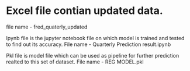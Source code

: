 # Excel file contian updated data.
file name - fred_quaterly_updated

Ipynb file is the jupyter notebook file on which model is trained and tested to find out its accuracy.
File name - Quarterly Prediction result.ipynb

Pkl file is model file which can be used as pipeline for further prediction realted to this set of dataset.
File name - REG MODEL.pkl
